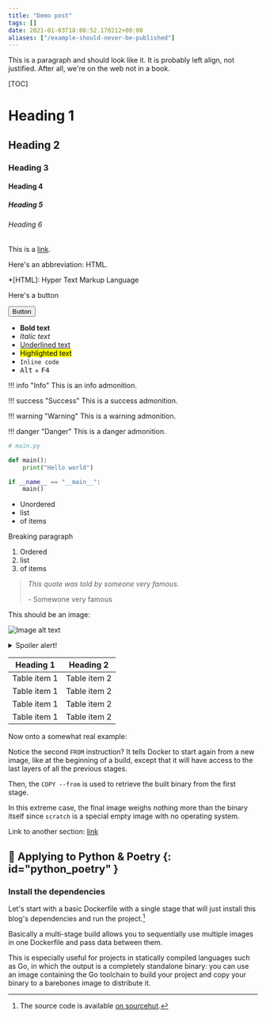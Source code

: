```yaml
---
title: "Demo post"
tags: []
date: 2021-01-03T18:08:52.170212+00:00
aliases: ["/example-should-never-be-published"]
---
```

This is a paragraph and should look like it. It is probably left align, not justified. After all, we're on the web not in a book.

[TOC]

# Heading 1
## Heading 2
### Heading 3
#### Heading 4
##### Heading 5
###### Heading 6

This is a [link](#).

Here's an abbreviation: HTML.

*[HTML]: Hyper Text Markup Language

Here's a button

[<button>Button</button>](#)

* **Bold text**
* *Italic text*
*  <u>Underlined text</u>
*  <mark>Highlighted text</mark>
*  <code>Inline code</code>
*  <kbd>Alt</kbd> + <kbd>F4</kbd>

!!! info "Info"
    This is an info admonition.

!!! success "Success"
    This is a success admonition.

!!! warning "Warning"
    This is a warning admonition.

!!! danger "Danger"
    This is a danger admonition.

```python hl_lines="1 3"
# main.py

def main():
    print("Hello world")

if __name__ == "__main__":
    main()
```

* Unordered
* list
* of items

Breaking paragraph

1. Ordered
2. list
2. of items

> *This quote was told by someone very famous.*
>
> \- Somewone very famous

This should be an image:

![Image alt text](/attachments/32/processed/)

<details>
  <summary>Spoiler alert!</summary>
  <p>Some text. 🙂</p>
</details>

| Heading 1 | Heading 2 |
|-----------|-----------|
| Table item 1 | Table item 2 |
| Table item 1 | Table item 2 |
| Table item 1 | Table item 2 |
| Table item 1 | Table item 2 |

Now onto a somewhat real example:

Notice the second `FROM` instruction? It tells Docker to start again from a new image, like at the beginning of a build, except that it will have access to the last layers of all the previous stages.

Then, the `COPY --from` is used to retrieve the built binary from the first stage.

In this extreme case, the final image weighs nothing more than the binary itself since `scratch` is a special empty image with no operating system.

Link to another section: [link](#python_poetry)

## 🐍 Applying to Python & Poetry {: id="python_poetry" }
### Install the dependencies

Let's start with a basic Dockerfile with a single stage that will just install this blog's dependencies and run the project.[^blog]

[^blog]: The source code is available [on sourcehut](https://git.augendre.info/gaugendre/blog).

Basically a multi-stage build allows you to sequentially use multiple images in one Dockerfile and pass data between them.

This is especially useful for projects in statically compiled languages such as Go, in which the output is a completely standalone binary: you can use an image containing the Go toolchain to build your project and copy your binary to a barebones image to distribute it.
